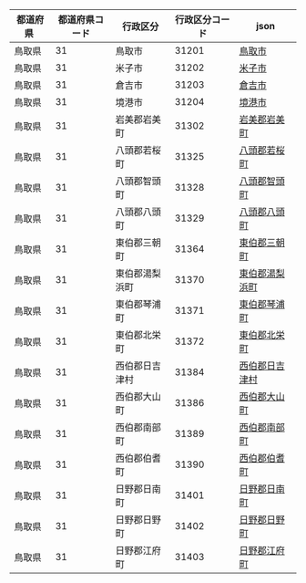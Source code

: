 |  都道府県  | 都道府県コード | 行政区分 | 行政区分コード | json |
|-----------|--------------|--------- |--------------|------|
| 鳥取県 | 31 | 鳥取市 | 31201 | [鳥取市](/topojson/31/31201.topojson) |
| 鳥取県 | 31 | 米子市 | 31202 | [米子市](/topojson/31/31202.topojson) |
| 鳥取県 | 31 | 倉吉市 | 31203 | [倉吉市](/topojson/31/31203.topojson) |
| 鳥取県 | 31 | 境港市 | 31204 | [境港市](/topojson/31/31204.topojson) |
| 鳥取県 | 31 | 岩美郡岩美町 | 31302 | [岩美郡岩美町](/topojson/31/31302.topojson) |
| 鳥取県 | 31 | 八頭郡若桜町 | 31325 | [八頭郡若桜町](/topojson/31/31325.topojson) |
| 鳥取県 | 31 | 八頭郡智頭町 | 31328 | [八頭郡智頭町](/topojson/31/31328.topojson) |
| 鳥取県 | 31 | 八頭郡八頭町 | 31329 | [八頭郡八頭町](/topojson/31/31329.topojson) |
| 鳥取県 | 31 | 東伯郡三朝町 | 31364 | [東伯郡三朝町](/topojson/31/31364.topojson) |
| 鳥取県 | 31 | 東伯郡湯梨浜町 | 31370 | [東伯郡湯梨浜町](/topojson/31/31370.topojson) |
| 鳥取県 | 31 | 東伯郡琴浦町 | 31371 | [東伯郡琴浦町](/topojson/31/31371.topojson) |
| 鳥取県 | 31 | 東伯郡北栄町 | 31372 | [東伯郡北栄町](/topojson/31/31372.topojson) |
| 鳥取県 | 31 | 西伯郡日吉津村 | 31384 | [西伯郡日吉津村](/topojson/31/31384.topojson) |
| 鳥取県 | 31 | 西伯郡大山町 | 31386 | [西伯郡大山町](/topojson/31/31386.topojson) |
| 鳥取県 | 31 | 西伯郡南部町 | 31389 | [西伯郡南部町](/topojson/31/31389.topojson) |
| 鳥取県 | 31 | 西伯郡伯耆町 | 31390 | [西伯郡伯耆町](/topojson/31/31390.topojson) |
| 鳥取県 | 31 | 日野郡日南町 | 31401 | [日野郡日南町](/topojson/31/31401.topojson) |
| 鳥取県 | 31 | 日野郡日野町 | 31402 | [日野郡日野町](/topojson/31/31402.topojson) |
| 鳥取県 | 31 | 日野郡江府町 | 31403 | [日野郡江府町](/topojson/31/31403.topojson) |
